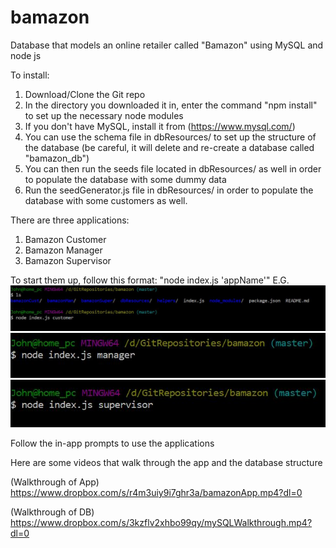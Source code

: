 # bamazon
Database that models an online retailer called "Bamazon" using MySQL and node js

To install:

1. Download/Clone the Git repo
2. In the directory you downloaded it in, enter the command "npm install" to set up the necessary node modules
3. If you don't have MySQL, install it from (https://www.mysql.com/)
4. You can use the schema file in dbResources/ to set up the structure of the database (be careful, it will delete and re-create a database called "bamazon_db")
5. You can then run the seeds file located in dbResources/ as well in order to populate the database with some dummy data
6. Run the seedGenerator.js file in dbResources/ in order to populate the database with some customers as well.

There are three applications:

1. Bamazon Customer
2. Bamazon Manager
3. Bamazon Supervisor

To start them up, follow this format: "node index.js 'appName'"
E.G.
![Start Customer App](/images/startCustomerApp.jpg)
![Start Manager App](/images/startManApp.jpg)
![Start Supervisor App](/images/startSuperApp.jpg)

Follow the in-app prompts to use the applications

Here are some videos that walk through the app and the database structure

(Walkthrough of App)
https://www.dropbox.com/s/r4m3uiy9i7ghr3a/bamazonApp.mp4?dl=0

(Walkthrough of DB)
https://www.dropbox.com/s/3kzflv2xhbo99qy/mySQLWalkthrough.mp4?dl=0


